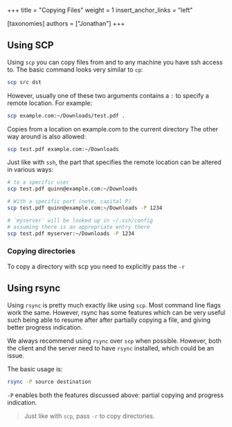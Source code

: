 +++
title = "Copying Files"
weight = 1
insert_anchor_links = "left"

[taxonomies]
authors = ["Jonathan"]
+++

## Using SCP

Using `scp` you can copy files from and to any machine you have ssh access to. The basic command looks very similar to `cp`:

```bash
scp src dst
```

However, usually one of these two arguments contains a `:` to specify a remote location. 
For example:
```bash
scp example.com:~/Downloads/test.pdf .
```
Copies from a location on example.com to the current directory
The other way around is also allowed:
```bash
scp test.pdf example.com:~/Downloads
```

Just like with `ssh`, the part that specifies the remote location can be altered in various ways:

```bash
# to a specific user
scp test.pdf quinn@example.com:~/Downloads

# With a specific port (note, capital P)
scp test.pdf quinn@example.com:~/Downloads -P 1234

# `myserver` will be looked up in ~/.ssh/config
# assuming there is an appropriate entry there
scp test.pdf myserver:~/Downloads -P 1234
```

### Copying directories

To copy a directory with scp you need to explicitly pass the `-r`

## Using rsync

Using `rsync` is pretty much exactly like using `scp`. 
Most command line flags work the same. 
However, rsync has some features which can be very useful such being able to resume after after partially copying a file, 
and giving better progress indication. 

We always recommend using `rsync` over `scp` when possible. 
However, both the client and the server need to have `rsync` installed, which could be an issue.

The basic usage is:
```bash
rsync -P source destination
```
`-P` enables both the features discussed above: partial copying and progress indication.

> Just like with `scp`, pass `-r` to copy directories.